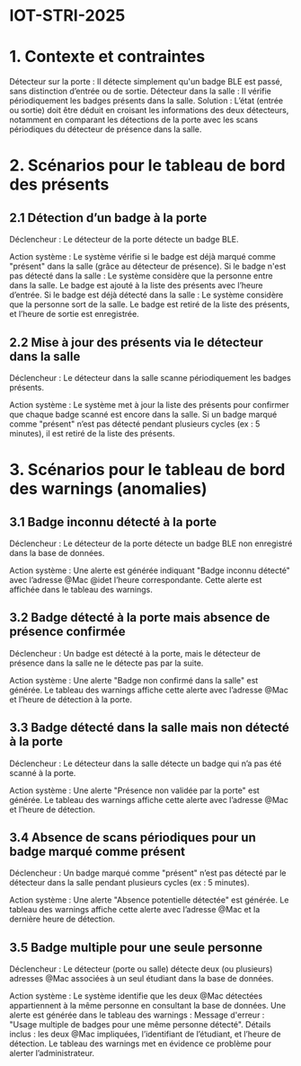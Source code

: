 # IOT-STRI-2025

# 1. Contexte et contraintes
Détecteur sur la porte : Il détecte simplement qu'un badge BLE est passé, sans distinction d’entrée ou de sortie.
Détecteur dans la salle : Il vérifie périodiquement les badges présents dans la salle.
Solution : L’état (entrée ou sortie) doit être déduit en croisant les informations des deux détecteurs, notamment en comparant les détections de la porte avec les scans périodiques du détecteur de présence dans la salle.

# 2. Scénarios pour le tableau de bord des présents

## 2.1 Détection d’un badge à la porte

Déclencheur :
Le détecteur de la porte détecte un badge BLE.

Action système :
Le système vérifie si le badge est déjà marqué comme "présent" dans la salle (grâce au détecteur de présence).
Si le badge n'est pas détecté dans la salle :
Le système considère que la personne entre dans la salle.
Le badge est ajouté à la liste des présents avec l’heure d’entrée.
Si le badge est déjà détecté dans la salle :
Le système considère que la personne sort de la salle.
Le badge est retiré de la liste des présents, et l’heure de sortie est enregistrée.

## 2.2 Mise à jour des présents via le détecteur dans la salle

Déclencheur :
Le détecteur dans la salle scanne périodiquement les badges présents.

Action système :
Le système met à jour la liste des présents pour confirmer que chaque badge scanné est encore dans la salle.
Si un badge marqué comme "présent" n’est pas détecté pendant plusieurs cycles (ex : 5 minutes), il est retiré de la liste des présents.

# 3. Scénarios pour le tableau de bord des warnings (anomalies)

## 3.1 Badge inconnu détecté à la porte

Déclencheur :
Le détecteur de la porte détecte un badge BLE non enregistré dans la base de données.

Action système :
Une alerte est générée indiquant "Badge inconnu détecté" avec l’adresse @Mac @idet l’heure correspondante.
Cette alerte est affichée dans le tableau des warnings.

## 3.2 Badge détecté à la porte mais absence de présence confirmée

Déclencheur :
Un badge est détecté à la porte, mais le détecteur de présence dans la salle ne le détecte pas par la suite.

Action système :
Une alerte "Badge non confirmé dans la salle" est générée.
Le tableau des warnings affiche cette alerte avec l’adresse @Mac et l’heure de détection à la porte.

## 3.3 Badge détecté dans la salle mais non détecté à la porte

Déclencheur :
Le détecteur dans la salle détecte un badge qui n’a pas été scanné à la porte.

Action système :
Une alerte "Présence non validée par la porte" est générée.
Le tableau des warnings affiche cette alerte avec l’adresse @Mac et l’heure de détection.

## 3.4 Absence de scans périodiques pour un badge marqué comme présent

Déclencheur :
Un badge marqué comme "présent" n’est pas détecté par le détecteur dans la salle pendant plusieurs cycles (ex : 5 minutes).

Action système :
Une alerte "Absence potentielle détectée" est générée.
Le tableau des warnings affiche cette alerte avec l’adresse @Mac et la dernière heure de détection.

## 3.5 Badge multiple pour une seule personne

Déclencheur :
Le détecteur (porte ou salle) détecte deux (ou plusieurs) adresses @Mac associées à un seul étudiant dans la base de données.

Action système :
Le système identifie que les deux @Mac détectées appartiennent à la même personne en consultant la base de données.
Une alerte est générée dans le tableau des warnings :
Message d'erreur : "Usage multiple de badges pour une même personne détecté".
Détails inclus : les deux @Mac impliquées, l’identifiant de l’étudiant, et l’heure de détection.
Le tableau des warnings met en évidence ce problème pour alerter l’administrateur.
